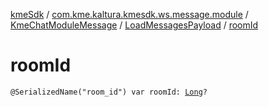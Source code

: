 [kmeSdk](../../../index.md) / [com.kme.kaltura.kmesdk.ws.message.module](../../index.md) / [KmeChatModuleMessage](../index.md) / [LoadMessagesPayload](index.md) / [roomId](./room-id.md)

# roomId

`@SerializedName("room_id") var roomId: `[`Long`](https://kotlinlang.org/api/latest/jvm/stdlib/kotlin/-long/index.html)`?`